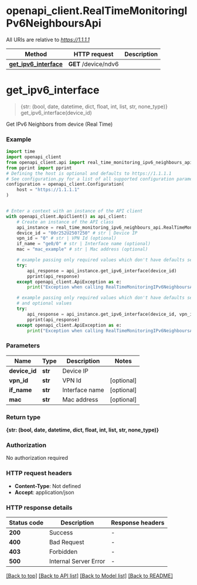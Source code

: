 # openapi_client.RealTimeMonitoringIPv6NeighboursApi

All URIs are relative to *https://1.1.1.1*

Method | HTTP request | Description
------------- | ------------- | -------------
[**get_ipv6_interface**](RealTimeMonitoringIPv6NeighboursApi.md#get_ipv6_interface) | **GET** /device/ndv6 | 


# **get_ipv6_interface**
> {str: (bool, date, datetime, dict, float, int, list, str, none_type)} get_ipv6_interface(device_id)



Get IPv6 Neighbors from device (Real Time)

### Example


```python
import time
import openapi_client
from openapi_client.api import real_time_monitoring_ipv6_neighbours_api
from pprint import pprint
# Defining the host is optional and defaults to https://1.1.1.1
# See configuration.py for a list of all supported configuration parameters.
configuration = openapi_client.Configuration(
    host = "https://1.1.1.1"
)


# Enter a context with an instance of the API client
with openapi_client.ApiClient() as api_client:
    # Create an instance of the API class
    api_instance = real_time_monitoring_ipv6_neighbours_api.RealTimeMonitoringIPv6NeighboursApi(api_client)
    device_id = "00r252U250?250" # str | Device IP
    vpn_id = "0" # str | VPN Id (optional)
    if_name = "ge0/0" # str | Interface name (optional)
    mac = "mac_example" # str | Mac address (optional)

    # example passing only required values which don't have defaults set
    try:
        api_response = api_instance.get_ipv6_interface(device_id)
        pprint(api_response)
    except openapi_client.ApiException as e:
        print("Exception when calling RealTimeMonitoringIPv6NeighboursApi->get_ipv6_interface: %s\n" % e)

    # example passing only required values which don't have defaults set
    # and optional values
    try:
        api_response = api_instance.get_ipv6_interface(device_id, vpn_id=vpn_id, if_name=if_name, mac=mac)
        pprint(api_response)
    except openapi_client.ApiException as e:
        print("Exception when calling RealTimeMonitoringIPv6NeighboursApi->get_ipv6_interface: %s\n" % e)
```


### Parameters

Name | Type | Description  | Notes
------------- | ------------- | ------------- | -------------
 **device_id** | **str**| Device IP |
 **vpn_id** | **str**| VPN Id | [optional]
 **if_name** | **str**| Interface name | [optional]
 **mac** | **str**| Mac address | [optional]

### Return type

**{str: (bool, date, datetime, dict, float, int, list, str, none_type)}**

### Authorization

No authorization required

### HTTP request headers

 - **Content-Type**: Not defined
 - **Accept**: application/json


### HTTP response details

| Status code | Description | Response headers |
|-------------|-------------|------------------|
**200** | Success |  -  |
**400** | Bad Request |  -  |
**403** | Forbidden |  -  |
**500** | Internal Server Error |  -  |

[[Back to top]](#) [[Back to API list]](../README.md#documentation-for-api-endpoints) [[Back to Model list]](../README.md#documentation-for-models) [[Back to README]](../README.md)

